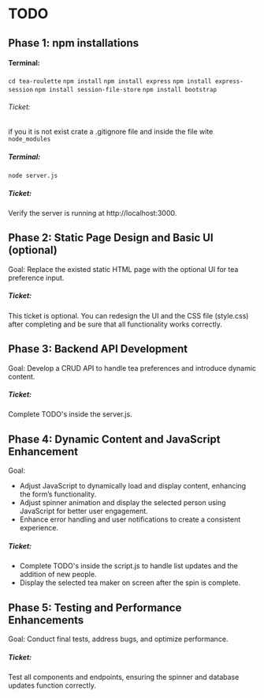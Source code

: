 # TODO

## Phase 1: npm installations

#### Terminal:

`cd tea-roulette`
`npm install`
`npm install express`
`npm install express-session`
`npm install session-file-store`
`npm install bootstrap`

###### Ticket:

if you it is not exist crate a .gitignore file and inside the file wite ` node_modules`

##### Terminal:

`node server.js`

##### Ticket:

Verify the server is running at http://localhost:3000.

## Phase 2: Static Page Design and Basic UI (optional)

Goal: Replace the existed static HTML page with the optional UI for tea preference input.

##### Ticket:

This ticket is optional. You can redesign the UI and the CSS file (style.css) after completing and be sure that all functionality works correctly.

## Phase 3: Backend API Development

Goal: Develop a CRUD API to handle tea preferences and introduce dynamic content.

##### Ticket:

Complete TODO's inside the server.js.

## Phase 4: Dynamic Content and JavaScript Enhancement

Goal:

- Adjust JavaScript to dynamically load and display content, enhancing the form’s functionality.
- Adjust spinner animation and display the selected person using JavaScript for better user engagement.
- Enhance error handling and user notifications to create a consistent experience.

##### Ticket:

- Complete TODO's inside the script.js to handle list updates and the addition of new people.
- Display the selected tea maker on screen after the spin is complete.

## Phase 5: Testing and Performance Enhancements

Goal: Conduct final tests, address bugs, and optimize performance.

##### Ticket:

Test all components and endpoints, ensuring the spinner and database updates function correctly.

